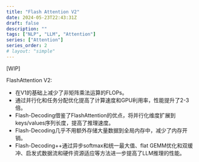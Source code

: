 ```yaml
---
title: "Flash Attention V2"
date: 2024-05-23T22:43:31Z
draft: false
description: ""
tags: ["NLP", "LLM", "Attention"]
series: ["Attention"]
series_order: 2
# layout: "simple"
---
```


[WIP]

FlashAttention V2:
- 在V1的基础上减少了非矩阵乘法运算的FLOPs。
- 通过并行化和任务分配优化提高了计算速度和GPU利用率，性能提升了2-3倍。
- Flash-Decoding借鉴了FlashAttention的优点，将并行化维度扩展到keys/values序列长度，提高了推理速度。
- Flash-Decoding几乎不用额外存储大量数据到全局内存中，减少了内存开销。
- Flash-Decoding++通过异步softmax和统一最大值、flat GEMM优化和双缓冲、启发式数据流和硬件资源适应等方法进一步提高了LLM推理的性能。